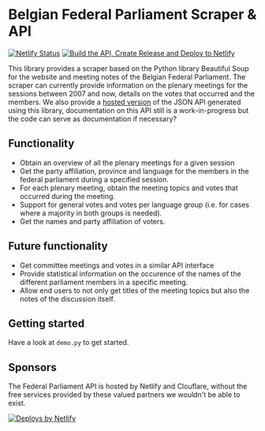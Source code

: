 # Belgian Federal Parliament Scraper & API
[![Netlify Status](https://api.netlify.com/api/v1/badges/2cbbf08b-eacf-400e-9fcd-ebaafd7ebb5e/deploy-status)](https://app.netlify.com/sites/sleepy-albattani-62fa38/deploys)
[![Build the API, Create Release and Deploy to Netlify](https://github.com/laurensdeb/Federal-Parliament-Scraper/actions/workflows/main.yml/badge.svg?branch=main)](https://github.com/laurensdeb/Federal-Parliament-Scraper/actions/workflows/main.yml)

This library provides a scraper based on the Python library Beautiful Soup for the website and meeting notes of the Belgian Federal Parliament. The scraper can currently provide information on the plenary meetings for the sessions between 2007 and now, details on the votes that occurred and the members. We also provide a [hosted version](https://parlement.thundr.be) of the JSON API generated using this library, documentation on this API still is a work-in-progress but the code can serve as documentation if necessary?
## Functionality
- Obtain an overview of all the plenary meetings for a given session
- Get the party affiliation, province and language for the members in the federal parliament during a specified session.
- For each plenary meeting, obtain the meeting topics and votes that occurred during the meeting.
- Support for general votes and votes per language group (i.e. for cases where a majority in both groups is needed).
- Get the names and party affiliation of voters.

## Future functionality
- Get committee meetings and votes in a similar API interface
- Provide statistical information on the occurence of the names of the different parliament members in a specific meeting.
- Allow end users to not only get titles of the meeting topics but also the notes of the discussion itself.

## Getting started
Have a look at `demo.py` to get started.

## Sponsors
The Federal Parliament API is hosted by Netlify and Clouflare, without the free services provided by these valued partners we wouldn't be able to exist.

  <a href="https://www.netlify.com">
    <img src="https://www.netlify.com/img/global/badges/netlify-color-accent.svg" alt="Deploys by Netlify" />
  </a>
